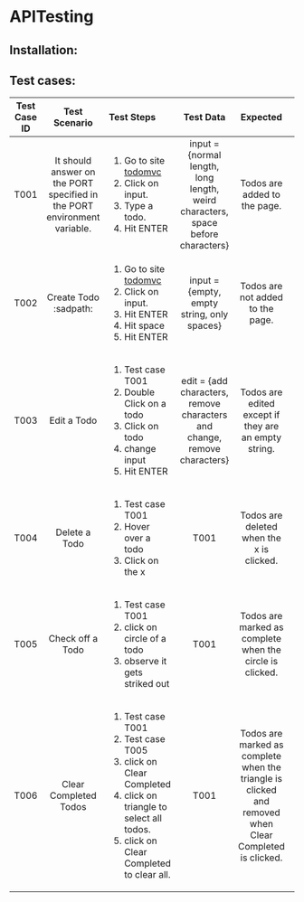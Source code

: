 # APITesting

## Installation:


## Test cases:

| Test Case ID  | Test Scenario | Test Steps | Test Data | Expected | Actual | Pass/Fail |
|:-------------:|:-------------:|:----------|:---------:|:--------:|:------:|:---------:|
| T001		| It should answer on the PORT specified in the PORT environment variable. | <ol><li>Go to site <a href=http://todomvc.com/examples/angular2>todomvc</a></li><li>Click on input.</li><li>Type a todo.</li><li>Hit ENTER</li></ol> | input = {normal length, long length, weird characters, space before characters} | Todos are added to the page. | As Expected | Pass |
| T002	      	| Create Todo :sadpath:      |  <ol><li>Go to site <a href=http://todomvc.com/examples/angular2>todomvc</a></li><li>Click on input.</li><li>Hit ENTER</li><li>Hit space</li><li>Hit ENTER</li></ol> | input = {empty, empty string, only spaces} | Todos are not added to the page. | As Expected | Pass |
| T003          | Edit a Todo      |    <ol> <li> Test case T001</li> <li> Double Click on a todo</li> <li> Click on todo</li> <li> change input</li> <li> Hit ENTER</li></ol>| edit = {add characters, remove characters and change, remove characters} | Todos are edited except if they are an empty string. | As Expected | Pass |
| T004		| Delete a Todo | <ol> <li> Test case T001</li> <li> Hover over a todo</li> <li> Click on the x</li></ol> | T001 | Todos are deleted when the x is clicked. | As Expected | Pass |
| T005	      	| Check off a Todo      |   <ol> <li> Test case T001</li> <li> click on circle of a todo</li> <li> observe it gets striked out</li></ol> | T001 | Todos are marked as complete when the circle is clicked. | As Expected | Pass |
| T006          | Clear Completed Todos      |   <ol> <li> Test case T001</li> <li> Test case T005</li> <li> click on Clear Completed</li> <li> click on triangle to select all todos.</li> <li> click on Clear Completed to clear all.</li></ol> | T001 | Todos are marked as complete when the triangle is clicked and removed when Clear Completed is clicked. | As Expected | Pass |
